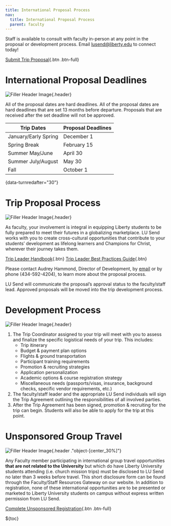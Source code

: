 ```yaml
---
title: International Proposal Process
nav:
  title: International Proposal Process
  parent: faculty
---
```


Staff is available to consult with faculty in-person at any point in the proposal or development process. Email lusend@liberty.edu to connect today!

[Submit Trip Proposal](https://liberty.co1.qualtrics.com/jfe/form/SV_3NI3x8lGSeeRxk2){.btn .btn-full}

# International Proposal Deadlines

![Filler Header Image](https://liberty-sa.terradotta.com/_customtags/ct_Image.cfm?Image_ID=35651){.header}

All of the proposal dates are hard deadlines. All of the proposal dates are hard deadlines that are set 13 months before departure. Proposals that are received after the set deadline will not be approved.

<!-- Will automatically update and sort -->
<!-- Make sure {date-turnredafter="number"} is included -->

| Trip Dates                  | Proposal Deadlines |
| --------------------------- | ------------------ |
| January/Early Spring        | December 1         |
| Spring Break                | February 15        |
| Summer May/June             | April 30           |
| Summer July/August          | May 30             |
| Fall                        | October 1          |

{data-turnredafter="30"}

# Trip Proposal Process

![Filler Header Image](https://liberty-sa.terradotta.com/_customtags/ct_Image.cfm?Image_ID=35653){.header}

As faculty, your involvement is integral in equipping Liberty students to be fully prepared to meet their futures in a globalizing marketplace. LU Send works with you to create cross-cultural opportunities that contribute to your students’ development as lifelong learners and Champions for Christ, wherever their journey takes them.

<div class="text-center">

[Trip Leader
Handbook](https://liberty-sa.terradotta.com/_customtags/ct_FileRetrieve.cfm?File_ID=27452){.btn} [Trip Leader Best
Practices Guide](https://liberty-sa.terradotta.com/_customtags/ct_FileRetrieve.cfm?File_ID=27453){.btn}

</div>

Please contact Audrey Hammond, Director of Development, by [email](mailto:agbeman@liberty.edu) or by phone (434-592-4204), to learn more about the proposal process.

LU Send will communicate the proposal’s approval status to the faculty/staff lead. Approved proposals will be moved into the trip development process.

# Development Process

![Filler Header Image](https://liberty-sa.terradotta.com/_customtags/ct_Image.cfm?Image_ID=35655){.header}

1. The Trip Coordinator assigned to your trip will meet with you to assess and finalize the specific logistical needs of your trip. This includes:
   - Trip itinerary
   - Budget & payment plan options
   - Flights & ground transportation
   - Participant training requirements
   - Promotion & recruiting strategies
   - Application personalization
   - Academic options & course registration strategy
   - Miscellaneous needs (passports/visas, insurance, background checks, specific vendor requirements, etc.)
2. The faculty/staff leader and the appropriate LU Send individuals will sign the Trip Agreement outlining the responsibilities of all involved parties.
3. After the Trip Agreement has been signed, promotion & recruiting for the trip can begin. Students will also be able to apply for the trip at this point.

# Unsponsored Group Travel

![Filler Header Image](https://liberty-sa.terradotta.com/_customtags/ct_Image.cfm?Image_ID=35657){.header ."object-[center_30%]"}

Any Faculty member participating in international group travel opportunities **that are not related to the University** but which do have Liberty University students attending (i.e. church mission trips) must be disclosed to LU Send no later than 3 weeks before travel. This short disclosure form can be found through the Faculty/Staff Resources Gateway on our website. In addition to registration, none of these international opportunities are to be presented or marketed to Liberty University students on campus without express written permission from LU Send.

[Complete Unsponsored Registration](https://liberty.co1.qualtrics.com/jfe/form/SV_0Pd6ClKtZ0lF7xj){.btn .btn-full}

${toc}
